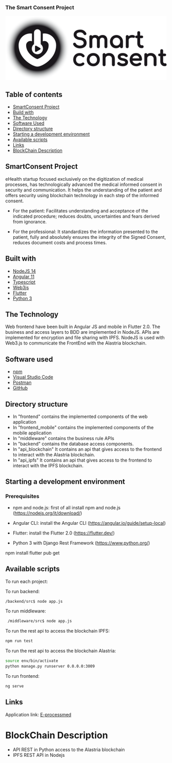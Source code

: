 <!-- PROJECT LOGO -->
<br />
<p>
  <h3>The Smart Consent Project</h3>
  <img src="https://github.com/LedgerProject/eprocessmed-smc-app/raw/master/frontend/src/assets/logo.png" />
</p>

<!-- GETTING STARTED -->
## Table of contents

* [SmartConsent Project](#smartconsent-project)
* [Build with](#built-with)
* [The Technology](#the-technology)
* [Software Used](#software-used)
* [Directory structure](#directory-structure)
* [Starting a development environment](#starting-a-development-environment)
* [Available scripts](#available-scripts)
* [Links](#links)
* [BlockChain Description](#blockChain-description)


## SmartConsent Project

eHealth startup focused exclusively on the digitization of medical processes, has technologically advanced the medical informed consent in security and communication.
It helps the understanding of the patient and offers security using blockchain technology in each step of the informed consent.

* For the patient: Facilitates understanding and acceptance of the indicated procedure; reduces doubts, uncertainties and fears derived from ignorance.

* For the professional: It standardizes the information presented to the patient, fully and absolutely ensures the integrity of the Signed Consent, reduces document costs and process times.

## Built with

* [NodeJS 14](https://nodejs.org/en/)
* [Angular 11](https://angular.io/)
* [Typescript](https://www.typescriptlang.org)
* [Web3js](https://web3js.readthedocs.io/)
* [Flutter](https://flutter.dev/)
* [Python 3](https://www.python.org/)


## The Technology

Web frontend have been built in Angular JS and mobile in Flutter 2.0. The business and access layers to BDD are implemented in NodeJS. APIs are implemented for encryption and file sharing with IPFS. NodeJS is used with Web3.js to communicate the FrontEnd with the Alastria blockchain.

## Software used

* [npm](https://www.npmjs.com)
* [Visual Studio Code](https://code.visualstudio.com)
* [Postman](https://www.postman.com)
* [GitHub](https://github.com)


##  Directory structure 

 - In "frontend" contains the implemented components of the web application 
 - In "frontend_mobile" contains the implemented components of the mobile application   
 - In "middleware" contains the business rule APIs
 - In "backend" contains the database access components.
 - In "api_blockchain" It contains an api that gives access 
   to the frontend to interact with the Alastria blockchain.
 - In "api_ipfs" It contains an api that gives access 
   to the frontend to interact with the IPFS blockchain.


## Starting a development environment

### Prerequisites

* npm and node.js: first of all install npm and node.js (https://nodejs.org/it/download/)

* Angular CLI: install the Angular CLI (https://angular.io/guide/setup-local)

* Flutter: install the Flutter 2.0 (https://flutter.dev/)

* Python 3 with Django Rest Framework  (https://www.python.org/)


npm install
flutter pub get

## Available scripts

To run each project:

To run backend:
```sh
/backend/src$ node app.js
```

To run middleware:
```sh
 /middleware/src$ node app.js
```

To run the rest api to access the blockchain IPFS:

```sh
npm run test
```


To run the rest api to access the blockchain Alastria:

```sh
source env/bin/activate
python manage.py runserver 0.0.0.0:3009
```


To run frontend:
```sh
ng serve
```

## Links

Application link: [E-processmed](https://e-processmed.com/)


# BlockChain Description
*  API REST in Python access to the Alastria blockchain
*  IPFS REST API in Nodejs
 

